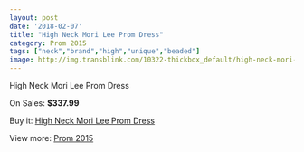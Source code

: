 ```yaml
---
layout: post
date: '2018-02-07'
title: "High Neck Mori Lee Prom Dress"
category: Prom 2015
tags: ["neck","brand","high","unique","beaded"]
image: http://img.transblink.com/10322-thickbox_default/high-neck-mori-lee-prom-dress.jpg
---
```

High Neck Mori Lee Prom Dress

On Sales: **$337.99**
<a href="https://www.transblink.com/en/prom-2015/3357-high-neck-mori-lee-prom-dress.html"><amp-img layout="responsive" width="600" height="600" src="//img.transblink.com/10322-thickbox_default/high-neck-mori-lee-prom-dress.jpg" alt="High Neck Mori Lee Prom Dress 0" /></a>
<a href="https://www.transblink.com/en/prom-2015/3357-high-neck-mori-lee-prom-dress.html"><amp-img layout="responsive" width="600" height="600" src="//img.transblink.com/10324-thickbox_default/high-neck-mori-lee-prom-dress.jpg" alt="High Neck Mori Lee Prom Dress 1" /></a>
<a href="https://www.transblink.com/en/prom-2015/3357-high-neck-mori-lee-prom-dress.html"><amp-img layout="responsive" width="600" height="600" src="//img.transblink.com/10323-thickbox_default/high-neck-mori-lee-prom-dress.jpg" alt="High Neck Mori Lee Prom Dress 2" /></a>

Buy it: [High Neck Mori Lee Prom Dress](https://www.transblink.com/en/prom-2015/3357-high-neck-mori-lee-prom-dress.html "High Neck Mori Lee Prom Dress")

View more: [Prom 2015](https://www.transblink.com/en/10-prom-2015 "Prom 2015")